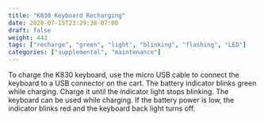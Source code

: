 ```yaml
---
title: "K830 Keyboard Recharging"
date: 2020-07-15T23:29:38-07:00
draft: false
weight: 443
tags: ["recharge", "green", "light", "blinking", "flashing", "LED"]
categories: ["supplemental", "maintenance"]
---
```


To charge the K830 keyboard, use the micro USB cable to connect the keyboard to a USB connector on the cart. The battery indicator blinks green while charging. Charge it until the indicator light stops blinking. The keyboard can be used while charging. If the battery power is low, the indicator blinks red and the keyboard back light turns off.
